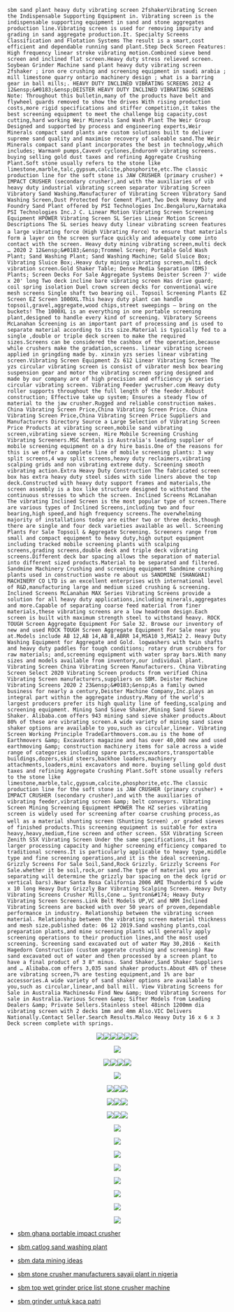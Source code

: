 ```
sbm sand plant heavy duty vibrating screen 2fshakerVibrating Screen the Indispensable Supporting Equipment in. Vibrating screen is the indispensable supporting equipment in sand and stone aggregates production line.Vibrating screen is used for removing impurity and grading in sand aggregate production.It. Specialty Screens Classification and Flotation Systems The result is a smart,cost efficient and dependable running sand plant.Step Deck Screen Features: High frequency linear stroke vibrating motion.Combined sieve bend screen and inclined flat screen.Heavy duty stress relieved screen. Soybean Grinder Machine sand plant heavy duty vibrating screen 2fshaker ; iron ore crushing and screening equipment in saudi arabia ; mill limestone quarry ontario machinery design ; what is a barring gear in ball mills;. HEAVY DUTY INCLINED VIBRATING SCREENS 2012 4 12&ensp;&#0183;&ensp;DEISTER HEAVY DUTY INCLINED VIBRATING SCREENS Note: Throughout this bulletin,many of the products have belt and flywheel guards removed to show the drives With rising production costs,more rigid specifications and stiffer competition,it takes the best screening equipment to meet the challenge big capacity,cost cutting,hard working Weir Minerals Sand Wash Plant The Weir Group Designed and supported by process and engineering experts,Weir Minerals compact sand plants are custom solutions built to deliver supreme sand quality and maximise recovery of saleable sand.The Weir Minerals compact sand plant incorporates the best in technology,which includes; Warman® pumps,Cavex® cyclones,Enduron® vibrating screens. buying selling gold dust taxes and refining Aggregate Crushing Plant.Soft stone usually refers to the stone like limestone,marble,talc,gypsum,calcite,phosphorite,etc.The classic production line for the soft stone is JAW CRUSHER (primary crusher) + IMPACT CRUSHER (secondary crusher),and with the auxiliaries of vib heavy duty industrial vibrating screen separator Vibrating Screen Vibratory Sand Washing.Manufacturer of Vibrating Screen Vibratory Sand Washing Screen,Dust Protected for Cement Plant,Two Deck Heavy Duty and Foundry Sand Plant offered by PSI Technologies Inc.Bengaluru,Karnataka PSI Technologies Inc.J C. Linear Motion Vibrating Screen Screening Equipment HPOWER Vibrating Screen SL Series Linear Motion Screen Descriptions The SL series heavy duty linear vibrating screen features a large vibrating force（High Vibrating Force）to ensure that materials form a layer on the screen surface quickly and adequately come into contact with the screen. Heavy duty mining vibrating screen,multi deck … 2020 2 12&ensp;&#0183;&ensp;Trommel Screen; Portable Gold Wash Plant; Sand Washing Plant; Sand Washing Machine; Gold Sluice Box; Vibrating Sluice Box;.Heavy duty mining vibrating screen,multi deck vibration screen.Gold Shaker Table; Dense Media Separation (DMS) Plants; Screen Decks For Sale Aggregate Systems Deister Screen 7' wide x 20' long Two deck incline bare vibrating screen Has drive guard; coil spring isolation Duel crown screen decks for conventional wire mesh screens Single shaft two bearing oil. Topsoil Screening Plants EZ Screen EZ Screen 1000XL.This heavy duty plant can handle topsoil,gravel,aggregate,wood chips,street sweepings — bring on the buckets! The 1000XL is an everything in one portable screening plant,designed to handle every kind of screening. Vibratory Screens McLanahan Screening is an important part of processing and is used to separate material according to its size.Material is typically fed to a single ,double or triple deck screen to make the required sizes.Screens can be considered the cashbox of the operation,because while crushers make the gradation,screens. linear vibrating screen applied in gringding made by. xinxin yzs series linear vibrating screen.Vibrating Screen Equipment Zs 612 Linear Vibrating Screen The yzs circular vibrating screen is consist of vibrator mesh box bearing suspension gear and motor the vibrating screen spring designed and made by our company are of high precision and efficiency yk series circular vibrating screen. Vibrating Feeder ywcrusher.com Heavy duty roller supports throughout the full length of the feeder.Robust construction; Effective take up system; Ensures a steady flow of material to the jaw crusher.Rugged and reliable construction makes. China Vibrating Screen Price,China Vibrating Screen Price. China Vibrating Screen Price,China Vibrating Screen Price Suppliers and Manufacturers Directory Source a Large Selection of Vibrating Screen Price Products at vibrating screen,mobile sand vibrating screen,vibrating sieve screen. Hire Mobile Screening Crushing Vibrating Screeners.MSC Rentals is Australia's leading supplier of mobile screening equipment on a dry hire basis.One of the reasons for this is we offer a complete line of mobile screening plants: 3 way split screens,4 way split screens,heavy duty reclaimers,vibrating scalping grids and non vibrating extreme duty. Screening smooth vibrating action.Extra Heavy Duty Construction The fabricated screen box has extra heavy duty steel sides with side liners above the top deck.Constructed with heavy duty support frames and materials,the screen assembly is a box like structure designed to withstand the continuous stresses to which the screen. Inclined Screens McLanahan The vibrating Inclined Screen is the most popular type of screen.There are various types of Inclined Screens,including two and four bearing,high speed,and high frequency screens.The overwhelming majority of installations today are either two or three decks,though there are single and four deck varieties available as well. Screening Plants For Sale Topsoil & Aggregate Screening. Screeners range from small and compact equipment to heavy duty,high output equipment including tracked mobile screening plants with scalping screens,grading screens,double deck and triple deck vibrating screens.Different deck bar spacing allows the separation of material into different sized products.Material to be separated and filtered. Sandmine Machinery Crushing and screening equipment Sandmine crushing plants used in construction waste re about us SANDMINE (SHANGHAI) MACHINERY CO LTD is an excellent enterprises with international level of R&D,manufacturing large and medium sized crushing & screening. Inclined Screens McLanahan MAX Series Vibrating Screens provide a solution for all heavy duty applications,including minerals,aggregates and more.Capable of separating coarse feed material from finer materials,these vibrating screens are a low headroom design.Each screen is built with maximum strength steel to withstand heavy. ROCK TOUGH Screen Aggregate Equipment For Sale 32. Browse our inventory of new and used ROCK TOUGH Screen Aggregate Equipment For Sale near you at.Models include AB 12,AB 14,AB 8,ABRR 14,MSA10 3,MSA12 2. Heavy Duty Washing Equipment for Aggregate and Gold. logwashers with twin shafts and heavy duty paddles for tough conditions; rotary drum scrubbers for raw materials; and,screening equipment with water spray bars.With many sizes and models available from inventory,our individual plant. Vibrating Screen China Vibrating Screen Manufacturers. China Vibrating Screen Select 2020 Vibrating Screen products from verified China Vibrating Screen manufacturers,suppliers on SBM. Deister Machine Vibrating Screens 2020 2 23&ensp;&#0183;&ensp;As a family owned business for nearly a century,Deister Machine Company,Inc.plays an integral part within the aggregate industry.Many of the world's largest producers prefer its high quality line of feeding,scalping and screening equipment. Mining Sand Sieve Shaker,Mining Sand Sieve Shaker. Alibaba.com offers 943 mining sand sieve shaker products.About 80% of these are vibrating screen.A wide variety of mining sand sieve shaker options are available to you,such as circular,linear. Vibrating Screen Working Principle TradeEarthmovers.com.au is the home of Earthmovers &amp; Excavators magazine and has over 40,000 new and used earthmoving &amp; construction machinery items for sale across a wide range of categories including spare parts,excavators,transportable buildings,dozers,skid steers,backhoe loaders,machinery attachments,loaders,mini excavators and more. buying selling gold dust taxes and refining Aggregate Crushing Plant.Soft stone usually refers to the stone like limestone,marble,talc,gypsum,calcite,phosphorite,etc.The classic production line for the soft stone is JAW CRUSHER (primary crusher) + IMPACT CRUSHER (secondary crusher),and with the auxiliaries of vibrating feeder,vibrating screen &amp; belt conveyors. Vibrating Screen Mining Screening Equipment HPOWER The HZ series vibrating screen is widely used for screening after coarse crushing process,as well as a material shunting screen（Shunting Screen）,or graded sieves of finished products.This screening equipment is suitable for extra heavy,heavy,medium,fine screen and other screen. S5X Vibrating Screen Zenith S5X Vibrating Screen Under the same specifications,it has larger processing capacity and higher screening efficiency compared to traditional screens.It is particularly applicable to heavy type,middle type and fine screening operations,and it is the ideal screening. Grizzly Screens For Sale Soil,Sand,Rock Grizzly. Grizzly Screens For Sale.whether it be soil,rock,or sand.The type of material you are separating will determine the grizzly bar spacing on the deck (grid or vertical bars).Near Santa Rosa California 2006 AMI Thunderbird 5 wide x 10 long Heavy Duty Grizzly Bar Vibrating Scalping Screen. Heavy Duty Vibrating Screens Crusher Mills,Cone … Syntron&#174; Heavy Duty Vibrating Screen Screens.Link Belt Models UP,VC and NRM Inclined Vibrating Screens are backed with over 50 years of proven,dependable performance in industry. Relationship between the vibrating screen material. Relationship between the vibrating screen material thickness and mesh size.published date: 06 12 2019.Sand washing plants,coal preparation plants,and mine screening plants will generally apply screening operations to their production lines,and the most used screening. Screening sand excavated out of water May 30,2016 · Keith Hagedorn Construction (custom aggerate crushing and screening) Raw sand excavated out of water and then processed by a screen plant to have a final product of 3 8" minus. Sand Shaker,Sand Shaker Suppliers and … Alibaba.com offers 3,035 sand shaker products.About 48% of these are vibrating screen,7% are testing equipment,and 1% are bar accessories.A wide variety of sand shaker options are available to you,such as circular,linear,and ball mill. View Vibrating Screens for Sale in Australia Machines4u Find New &amp; Used Vibrating Screens for sale in Australia.Various Screen &amp; Sifter Models from Leading Dealers &amp; Private Sellers.Stainless steel 48inch 1200mm dia vibrating screen with 2 decks 1mm and 4mm Also.VIC Delivers Nationally.Contact Seller.Search Results.Malco Heavy Duty 16 x 6 x 3 Deck screen complete with springs. 
```

<div align="center">
  
<a rel="nofollow" href="https://m.shibang-china.com?f=github&k=sbm+sand+plant+heavy+duty+vibrating+screen+2fshaker"><img src="https://static.shibang-china.com/en/l.png"></a><img src="https://static.shibang-china.com/en/hw.png"><a rel="nofollow" href="https://m.shibang-china.com/product/?f=github&k=sbm+sand+plant+heavy+duty+vibrating+screen+2fshaker"><img src="https://static.shibang-china.com/en/p.png"></a><a rel="nofollow" href="https://m.shibang-china.com/cases/?f=github&k=sbm+sand+plant+heavy+duty+vibrating+screen+2fshaker"><img src="https://static.shibang-china.com/en/c.png"></a><a rel="nofollow" href="https://m.shibang-china.com/news/?f=github&k=sbm+sand+plant+heavy+duty+vibrating+screen+2fshaker"><img src="https://static.shibang-china.com/en/n.png"></a><a rel="nofollow" href="https://m.shibang-china.com?f=github&k=sbm+sand+plant+heavy+duty+vibrating+screen+2fshaker"><img src="https://static.shibang-china.com/en/m.png"></a>

<a rel="nofollow" href="https://m.shibang-china.com/product/?f=github&k=sbm+sand+plant+heavy+duty+vibrating+screen+2fshaker"><img src="https://static.shibang-china.com/en/b.jpg"></a>
  
<a rel="nofollow" href="https://m.shibang-china.com/solution-aggregate.html?f=github&k=sbm+sand+plant+heavy+duty+vibrating+screen+2fshaker"><img src="https://static.shibang-china.com/en/a.jpg"></a><a rel="nofollow" href="https://m.shibang-china.com/solution-mine.html?f=github&k=sbm+sand+plant+heavy+duty+vibrating+screen+2fshaker"><img src="https://static.shibang-china.com/en/m.jpg"></a><a rel="nofollow" href="https://m.shibang-china.com/solution-mill.html?f=github&k=sbm+sand+plant+heavy+duty+vibrating+screen+2fshaker"><img src="https://static.shibang-china.com/en/g.jpg"></a><a rel="nofollow" href="https://m.shibang-china.com/solution-epc.html?f=github&k=sbm+sand+plant+heavy+duty+vibrating+screen+2fshaker"><img src="https://static.shibang-china.com/en/e.jpg"></a>

<a rel="nofollow" href="https://m.shibang-china.com/product/?f=github&k=sbm+sand+plant+heavy+duty+vibrating+screen+2fshaker"><img src="https://static.shibang-china.com/en/a-p.png"></a>

<a rel="nofollow" href="https://m.shibang-china.com/product/crusher/c6x.html?f=github&k=sbm+sand+plant+heavy+duty+vibrating+screen+2fshaker"><img src="https://static.shibang-china.com/en/j.jpg"></a><a rel="nofollow" href="https://m.shibang-china.com/product/crusher/ci5x.html?f=github&k=sbm+sand+plant+heavy+duty+vibrating+screen+2fshaker"><img src="https://static.shibang-china.com/en/i.jpg"></a><a rel="nofollow" href="https://m.shibang-china.com/product/crusher/hst.html?f=github&k=sbm+sand+plant+heavy+duty+vibrating+screen+2fshaker"><img src="https://static.shibang-china.com/en/c.jpg"></a>

<a rel="nofollow" href="https://m.shibang-china.com/product/mill/mtw.html?f=github&k=sbm+sand+plant+heavy+duty+vibrating+screen+2fshaker"><img src="https://static.shibang-china.com/en/mtw.jpg"></a><a rel="nofollow" href="https://m.shibang-china.com/product/mill/scm.html?f=github&k=sbm+sand+plant+heavy+duty+vibrating+screen+2fshaker"><img src="https://static.shibang-china.com/en/scm.jpg"></a><a rel="nofollow" href="https://m.shibang-china.com/product/mill/lm.html?f=github&k=sbm+sand+plant+heavy+duty+vibrating+screen+2fshaker"><img src="https://static.shibang-china.com/en/lm.jpg"></a>

<a rel="nofollow" href="https://m.shibang-china.com/product/sand/vsi6x.html?f=github&k=sbm+sand+plant+heavy+duty+vibrating+screen+2fshaker"><img src="https://static.shibang-china.com/en/6x.jpg"></a><a rel="nofollow" href="https://m.shibang-china.com/product/sand/vu.html?f=github&k=sbm+sand+plant+heavy+duty+vibrating+screen+2fshaker"><img src="https://static.shibang-china.com/en/vu.jpg"></a><a rel="nofollow" href="https://m.shibang-china.com/product/mobile/klun.html?f=github&k=sbm+sand+plant+heavy+duty+vibrating+screen+2fshaker"><img src="https://static.shibang-china.com/en/k.jpg"></a>

<a rel="nofollow" href="https://m.shibang-china.com/cases/?f=github&k=sbm+sand+plant+heavy+duty+vibrating+screen+2fshaker"><img src="https://static.shibang-china.com/en/case.png"></a>

<a rel="nofollow" href="https://m.shibang-china.com/cases/aggregate/202.html?f=github&k=sbm+sand+plant+heavy+duty+vibrating+screen+2fshaker"><img src="https://static.shibang-china.com/en/c-1.jpg"></a>

<a rel="nofollow" href="https://m.shibang-china.com/cases/aggregate/203.html?f=github&k=sbm+sand+plant+heavy+duty+vibrating+screen+2fshaker"><img src="https://static.shibang-china.com/en/c-2.jpg"></a>

<a rel="nofollow" href="https://m.shibang-china.com/cases/mill/123.html?f=github&k=sbm+sand+plant+heavy+duty+vibrating+screen+2fshaker"><img src="https://static.shibang-china.com/en/c-3.jpg"></a>

<a rel="nofollow" href="https://m.shibang-china.com/contact_us.html?f=github&k=sbm+sand+plant+heavy+duty+vibrating+screen+2fshaker"><img src="https://static.shibang-china.com/en/contact.png"></a>

<a rel="nofollow" href="https://swt.shibang-china.com/?f=github&k=sbm+sand+plant+heavy+duty+vibrating+screen+2fshaker"><img src="https://static.shibang-china.com/en/chat.png"></a>

<a rel="nofollow" href="https://whatsapp.shibangsoft.com/WhatsApp.php?f=github&k=sbm+sand+plant+heavy+duty+vibrating+screen+2fshaker"><img src="https://static.shibang-china.com/en/whatsapp.png"></a>

<a rel="nofollow" href="https://m.shibang-china.com/?f=github&k=sbm+sand+plant+heavy+duty+vibrating+screen+2fshaker"><img src="https://static.shibang-china.com/en/website.png"></a>

</div>


* [sbm ghana portable impact crusher](sbm%20ghana%20portable%20impact%20crusher.md)

* [sbm catlog sand washing plant](sbm%20catlog%20sand%20washing%20plant.md)

* [sbm data mining ideas](sbm%20data%20mining%20ideas.md)

* [sbm stone crusher manufacturers sayaji plant in nigeria](sbm%20stone%20crusher%20manufacturers%20sayaji%20plant%20in%20nigeria.md)

* [sbm top wet grinder price list stone crusher machine](sbm%20top%20wet%20grinder%20price%20list%20stone%20crusher%20machine.md)

* [sbm grinder untuk kaca patri](sbm%20grinder%20untuk%20kaca%20patri.md)